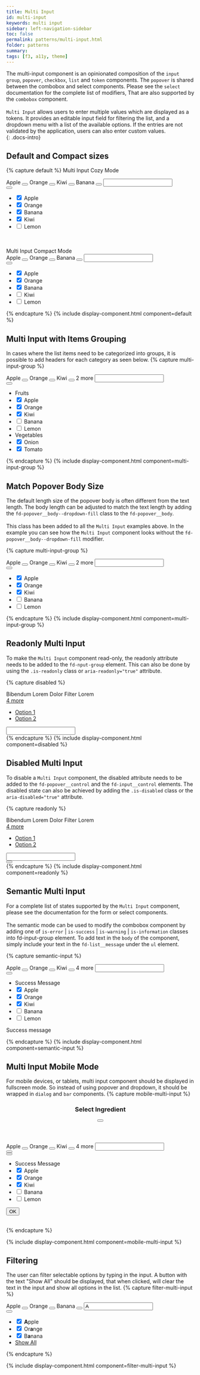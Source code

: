 ```yaml
---
title: Multi Input
id: multi-input
keywords: multi input
sidebar: left-navigation-sidebar
toc: false
permalink: patterns/multi-input.html
folder: patterns
summary:
tags: [f3, a11y, theme]
---
```


The multi-input component is an opinionated composition of the `input group`, `popover`, `checkbox`, `list` and `token` components.
The `popover` is shared between the combobox and select components. Please see the `select` documentation for the complete list of modifiers,
That are also  supported by the `combobox` component.
<br/><br/>
`Multi Input` allows users to enter multiple values which are displayed as a tokens. 
It provides an editable input field for filtering the list, and a dropdown menu with a list of the available options. 
If the entries are not validated by the application, users can also enter custom values.    
{: .docs-intro}

## Default and Compact sizes

{% capture default %}
<label class="fd-form-label">
    Multi Input Cozy Mode
</label>
<br/>
<div class="fd-popover">
    <div class="fd-popover__control" aria-controls="F4GcX348a" aria-expanded="false" aria-haspopup="true">
        <div class="fd-input-group fd-input-group--control">
            <div class="fd-tokenizer">
                <div class="fd-tokenizer__inner">
                    <span class="fd-token" role="button">
                        <span class="fd-token__text">
                            Apple
                        </span>
                        <button class="fd-token__close"></button>
                    </span>
                    <span class="fd-token" role="button">
                        <span class="fd-token__text">
                            Orange
                        </span>
                        <button class="fd-token__close"></button>
                    </span>
                    <span class="fd-token" role="button">
                        <span class="fd-token__text">
                            Kiwi
                        </span>
                        <button class="fd-token__close"></button>
                    </span>
                    <span class="fd-token" role="button">
                        <span class="fd-token__text">
                            Banana
                        </span>
                        <button class="fd-token__close"></button>
                    </span>
                    <input class="fd-input fd-input-group__input fd-tokenizer__input" />
                </div>
            </div>
            <span class="fd-input-group__addon fd-input-group__addon--button">
                <button class="fd-input-group__button fd-button fd-button--transparent sap-icon--value-help" aria-controls="F4GcX348a" aria-expanded="false" aria-haspopup="true"></button>
            </span>
        </div>
    </div>
    <div class="fd-popover__body fd-popover__body--no-arrow fd-popover__body--dropdown fd-popover__body--dropdown-fill" aria-hidden="true" id="F4GcX348a">
      <div class="fd-popover__wrapper">
        <ul class="fd-list fd-list--multi-input">
             <li class="fd-list__item is-selected" role="option">
                <input type="checkbox" checked class="fd-checkbox fd-list__input" id="Ai4ez611">
                <label class="fd-checkbox__label fd-list__label" for="Ai4ez611">
                    <span class="fd-list__title">
                        Apple
                    </span>
                </label>
            </li>
             <li class="fd-list__item is-selected" role="option">
                <input type="checkbox" checked class="fd-checkbox fd-list__input" id="Ai4ez612">
                <label class="fd-checkbox__label fd-list__label" for="Ai4ez612">
                    <span class="fd-list__title">
                        Orange
                    </span>
                </label>
            </li>
             <li class="fd-list__item is-selected" role="option">
                <input type="checkbox" checked class="fd-checkbox fd-list__input" id="Ai4ez614">
                <label class="fd-checkbox__label fd-list__label" for="Ai4ez614">
                    <span class="fd-list__title">
                        Banana
                    </span>
                </label>
            </li>
             <li class="fd-list__item is-selected" role="option">
                <input type="checkbox" checked class="fd-checkbox fd-list__input" id="Ai4ez615">
                <label class="fd-checkbox__label fd-list__label" for="Ai4ez615">
                    <span class="fd-list__title">
                        Kiwi
                    </span>
                </label>
            </li>
             <li class="fd-list__item" role="option">
                <input type="checkbox" class="fd-checkbox fd-list__input" id="Ai4ez617">
                <label class="fd-checkbox__label fd-list__label" for="Ai4ez617">
                    <span class="fd-list__title">
                        Lemon
                    </span>
                </label>
             </li>
        </ul>
      </div>
    </div>
</div>
<br>
<br/>

<label class="fd-form-label">
    Multi Input Compact Mode
</label>
<br/>
<div class="fd-popover">
    <div class="fd-popover__control" aria-controls="F4GcX34a" aria-expanded="false" aria-haspopup="true">
        <div class="fd-input-group fd-input-group--control">
            <div class="fd-tokenizer fd-tokenizer--compact">
                <div class="fd-tokenizer__inner">
                    <span class="fd-token fd-token--compact" role="button">
                        <span class="fd-token__text">
                            Apple
                        </span>
                        <button class="fd-token__close"></button>
                    </span>
                    <span class="fd-token fd-token--compact" role="button">
                        <span class="fd-token__text">
                            Orange
                        </span>
                        <button class="fd-token__close"></button>
                    </span>
                    <span class="fd-token fd-token--compact" role="button">
                        <span class="fd-token__text">
                            Banana
                        </span>
                        <button class="fd-token__close"></button>
                    </span>
                    <input class="fd-input fd-input-group__input fd-input--compact fd-tokenizer__input" />
                </div>
            </div>
            <span class="fd-input-group__addon fd-input-group__addon--button fd-input-group__addon--compact">
                <button class="fd-input-group__button fd-button fd-button--transparent fd-button--compact sap-icon--value-help" aria-controls="F4GcX34a" aria-expanded="false" aria-haspopup="true"></button>
            </span>
        </div>
    </div>
    <div class="fd-popover__body fd-popover__body--no-arrow fd-popover__body--dropdown fd-popover__body--dropdown-fill" aria-hidden="true" id="F4GcX34a">
      <div class="fd-popover__wrapper">
         <ul class="fd-list fd-list--multi-input fd-list--compact">
             <li class="fd-list__item is-selected" role="option">
                <input type="checkbox" checked class="fd-checkbox fd-checkbox--compact fd-list__input" id="Ai1ez611">
                <label class="fd-checkbox__label fd-list__label" for="Ai1ez611">
                    <span class="fd-list__title">
                        Apple
                    </span>
                </label>
            </li>
             <li class="fd-list__item is-selected" role="option">
                <input type="checkbox" checked class="fd-checkbox fd-checkbox--compact fd-list__input" id="Ai2ez612">
                <label class="fd-checkbox__label fd-list__label" for="Ai2ez612">
                    <span class="fd-list__title">
                        Orange
                    </span>
                </label>
            </li>
             <li class="fd-list__item is-selected" role="option">
                <input type="checkbox" checked class="fd-checkbox fd-checkbox--compact fd-list__input" id="Ai3ez614">
                <label class="fd-checkbox__label fd-list__label" for="Ai3ez614">
                    <span class="fd-list__title">
                        Banana
                    </span>
                </label>
            </li>
             <li class="fd-list__item" role="option">
                <input type="checkbox" class="fd-checkbox fd-checkbox--compact fd-list__input" id="Ai8ez615">
                <label class="fd-checkbox__label fd-list__label" for="Ai8ez615">
                    <span class="fd-list__title">
                        Kiwi
                    </span>
                </label>
            </li>
             <li class="fd-list__item" role="option">
                <input type="checkbox" class="fd-checkbox fd-checkbox--compact fd-list__input" id="AiHez617">
                <label class="fd-checkbox__label fd-list__label" for="AiHez617">
                    <span class="fd-list__title">
                        Lemon
                    </span>
                </label>
             </li>
         </ul>
      </div>
    </div>
</div>
{% endcapture %}
{% include display-component.html component=default %}


## Multi Input with Items Grouping
In cases where the list items need to be categorized into groups, it is possible to add headers for each category as seen below. 
{% capture multi-input-group %}
<div class="fd-popover">
    <div class="fd-popover__control" aria-controls="F4H8X34a" aria-expanded="false" aria-haspopup="true">
        <div class="fd-input-group fd-input-group--control">
            <div class="fd-tokenizer">
                <div class="fd-tokenizer__inner">
                    <span class="fd-token" role="button">
                        <span class="fd-token__text">
                            Apple
                        </span>
                        <button class="fd-token__close"></button>
                    </span>
                    <span class="fd-token" role="button">
                        <span class="fd-token__text">
                            Orange
                        </span>
                        <button class="fd-token__close"></button>
                    </span>
                    <span class="fd-token" role="button">
                        <span class="fd-token__text">
                            Kiwi
                        </span>
                        <button class="fd-token__close"></button>
                    </span>
                    <span class="fd-tokenizer__indicator">2 more</span> 
                    <input class="fd-input fd-input-group__input fd-tokenizer__input" />
                </div>
            </div>
            <span class="fd-input-group__addon fd-input-group__addon--button">
                <button class="fd-input-group__button fd-button fd-button--transparent sap-icon--value-help" aria-controls="F4H8X34a" aria-expanded="false" aria-haspopup="true"></button>
            </span>
        </div>
    </div>
    <div class="fd-popover__body fd-popover__body--no-arrow fd-popover__body--dropdown fd-popover__body--dropdown-fill" aria-hidden="true" id="F4H8X34a">
      <div class="fd-popover__wrapper">
         <ul class="fd-list fd-list--multi-input">
            <li class="fd-list__group-header">
                Fruits
            </li>
             <li class="fd-list__item is-selected" role="option">
                <input type="checkbox" checked class="fd-checkbox fd-list__input" id="Ai1ez651">
                <label class="fd-checkbox__label fd-list__label" for="Ai1ez651">
                    <span class="fd-list__title">
                        Apple
                    </span>
                </label>
            </li>
             <li class="fd-list__item is-selected" role="option">
                <input type="checkbox" checked class="fd-checkbox fd-list__input" id="Ai2ez652">
                <label class="fd-checkbox__label fd-list__label" for="Ai2ez652">
                    <span class="fd-list__title">
                        Orange
                    </span>
                </label>
            </li>
             <li class="fd-list__item is-selected" role="option">
                <input type="checkbox" checked class="fd-checkbox fd-list__input" id="Ai3ez654">
                <label class="fd-checkbox__label fd-list__label" for="Ai3ez654">
                    <span class="fd-list__title">
                        Kiwi
                    </span>
                </label>
            </li>
             <li class="fd-list__item" role="option">
                <input type="checkbox" class="fd-checkbox fd-list__input" id="Ai8ez655">
                <label class="fd-checkbox__label fd-list__label" for="Ai8ez655">
                    <span class="fd-list__title">
                        Banana
                    </span>
                </label>
            </li>
             <li class="fd-list__item" role="option">
                <input type="checkbox" class="fd-checkbox fd-list__input" id="AiHez657">
                <label class="fd-checkbox__label fd-list__label" for="AiHez657">
                    <span class="fd-list__title">
                        Lemon
                    </span>
                </label>
             </li>
            <li class="fd-list__group-header">
                Vegetables
            </li>
            <li class="fd-list__item is-selected" role="option">
                <input type="checkbox" checked class="fd-checkbox fd-list__input" id="Ai8ez689">
                <label class="fd-checkbox__label fd-list__label" for="Ai8ez689">
                    <span class="fd-list__title">
                        Onion
                    </span>
                </label>
            </li>
             <li class="fd-list__item is-selected" role="option">
                <input type="checkbox" checked class="fd-checkbox fd-list__input" id="Ai8ez685">
                <label class="fd-checkbox__label fd-list__label" for="Ai8ez685">
                    <span class="fd-list__title">
                        Tomato
                    </span>
                </label>
            </li>
         </ul>
      </div>
    </div>
</div>
{% endcapture %}
{% include display-component.html component=multi-input-group %}


## Match Popover Body Size
The default length size of the popover body is often different from the text length. 
The body length can be adjusted to match the text length by adding the `fd-popover__body--dropdown-fill` class to the `fd-popover__body`.
<br/><br/> 
This class has been added to all the `Multi Input` examples above. 
In the example you can see how the `Multi Input` component looks without the `fd-popover__body--dropdown-fill` modifier.

{% capture multi-input-group %}
<div class="fd-popover">
    <div class="fd-popover__control" aria-controls="F4HGFHX34a" aria-expanded="false" aria-haspopup="true">
        <div class="fd-input-group fd-input-group--control">
            <div class="fd-tokenizer">
                <div class="fd-tokenizer__inner">
                    <span class="fd-token" role="button">
                        <span class="fd-token__text">
                            Apple
                        </span>
                        <button class="fd-token__close"></button>
                    </span>
                    <span class="fd-token" role="button">
                        <span class="fd-token__text">
                            Orange
                        </span>
                        <button class="fd-token__close"></button>
                    </span>
                    <span class="fd-token" role="button">
                        <span class="fd-token__text">
                            Kiwi
                        </span>
                        <button class="fd-token__close"></button>
                    </span>
                    <span class="fd-tokenizer__indicator">2 more</span> 
                    <input class="fd-input fd-input-group__input fd-tokenizer__input" />
                </div>
            </div>
            <span class="fd-input-group__addon fd-input-group__addon--button">
                <button class="fd-input-group__button fd-button fd-button--transparent sap-icon--value-help" aria-controls="F4HGFHX34a" aria-expanded="false" aria-haspopup="true"></button>
            </span>
        </div>
    </div>
    <div class="fd-popover__body fd-popover__body--no-arrow fd-popover__body--dropdown" aria-hidden="true" id="F4HGFHX34a">
      <div class="fd-popover__wrapper">
         <ul class="fd-list fd-list--multi-input">
             <li class="fd-list__item is-selected" role="option">
                <input type="checkbox" checked class="fd-checkbox fd-list__input" id="Ai124z651">
                <label class="fd-checkbox__label fd-list__label" for="Ai124z651">
                    <span class="fd-list__title">
                        Apple
                    </span>
                </label>
            </li>
             <li class="fd-list__item is-selected" role="option">
                <input type="checkbox" checked class="fd-checkbox fd-list__input" id="Ai134z651">
                <label class="fd-checkbox__label fd-list__label" for="Ai134z651">
                    <span class="fd-list__title">
                        Orange
                    </span>
                </label>
            </li>
             <li class="fd-list__item is-selected" role="option">
                <input type="checkbox" checked class="fd-checkbox fd-list__input" id="Ai1366z651">
                <label class="fd-checkbox__label fd-list__label" for="Ai1366z651">
                    <span class="fd-list__title">
                        Kiwi
                    </span>
                </label>
            </li>
             <li class="fd-list__item" role="option">
                <input type="checkbox" class="fd-checkbox fd-list__input" id="Ai136gf51">
                <label class="fd-checkbox__label fd-list__label" for="Ai136gf51">
                    <span class="fd-list__title">
                        Banana
                    </span>
                </label>
            </li>
             <li class="fd-list__item" role="option">
                <input type="checkbox" class="fd-checkbox fd-list__input" id="Ai136ggfd">
                <label class="fd-checkbox__label fd-list__label" for="Ai136ggfd">
                    <span class="fd-list__title">
                        Lemon
                    </span>
                </label>
             </li>
         </ul>
      </div>
    </div>
</div>
{% endcapture %}
{% include display-component.html component=multi-input-group %}


## Readonly Multi Input
To make the `Multi Input` component read-only, the readonly attribute needs to be added to the `fd-nput-group` element.
This can also be done by using the `.is-readonly` class or `aria-readonly="true"` attribute.

{% capture disabled %}
<div class="fd-popover">
    <div class="fd-popover__control" aria-controls="F4GcX3X8a" aria-expanded="false" aria-haspopup="false">
        <div class="fd-input-group fd-input-group--control" readonly aria-readonly="true">
            <div class="fd-tokenizer fd-tokenizer--readonly">
                <div class="fd-tokenizer__inner">
                    <span class="fd-token fd-token--readonly" role="button">
                        <span class="fd-token__text">
                            Bibendum
                        </span>
                    </span>
                    <span class="fd-token fd-token--readonly" role="button">
                        <span class="fd-token__text">
                            Lorem
                        </span>
                    </span>
                    <span class="fd-token fd-token--readonly" role="button">
                        <span class="fd-token__text">
                            Dolor
                        </span>
                    </span>
                    <span class="fd-token fd-token--readonly" role="button">
                        <span class="fd-token__text">
                            Filter
                        </span>
                    </span>
                    <span class="fd-token fd-token--readonly">
                        <span class="fd-token__text">
                            Lorem
                        </span>
                    </span>
                    <span class="fd-tokenizer__indicator">
                        <div class="fd-popover">
                            <div class="fd-popover__control fd-input-group__control" aria-controls="F4GF5348a" aria-expanded="false" aria-haspopup="true">
                                <a href="#" class="fd-link">
                                    4 more
                                </a>
                            </div>
                            <div class="fd-popover__body" aria-hidden="true" id="F4GF5348a">
                                <nav class="fd-menu" id="">
                                    <ul class="fd-menu__list fd-menu__list--no-shadow">
                                        <li class="fd-menu__item">
                                            <a href="#" class="fd-menu__link">
                                                <span class="fd-menu__title">Option 1</span>
                                            </a>
                                        </li>
                                        <li class="fd-menu__item">
                                            <a href="#" class="fd-menu__link">
                                                <span class="fd-menu__title">Option 2</span>
                                            </a>
                                        </li>
                                    </ul>
                                </nav>
                            </div>
                        </div>
                    </span>
                    <input class="fd-input fd-input-group__input fd-tokenizer__input" readonly aria-readonly="true" />
                </div>
            </div>
        </div>
    </div>
</div>
{% endcapture %}
{% include display-component.html component=disabled %}



## Disabled Multi Input
To disable a `Multi Input` component, the disabled attribute needs to be added to the `fd-popover__control` and the `fd-input__control` elements.
The disabled state can also be achieved by adding the `.is-disabled` class or the `aria-disabled="true"` attribute.

{% capture readonly %}
<div class="fd-popover">
    <div class="fd-popover__control" aria-expanded="false" aria-haspopup="true" aria-disabled="true" disabled>
        <div class="fd-input-group fd-input-group--control"  aria-disabled="true" disabled>
            <div class="fd-tokenizer">
                <div class="fd-tokenizer__inner">
                    <span class="fd-token fd-token--readonly" role="button">
                        <span class="fd-token__text">
                            Bibendum
                        </span>
                    </span>
                    <span class="fd-token fd-token--readonly" role="button">
                        <span class="fd-token__text">
                            Lorem
                        </span>
                    </span>
                    <span class="fd-token fd-token--readonly" role="button">
                        <span class="fd-token__text">
                            Dolor
                        </span>
                    </span>
                    <span class="fd-token fd-token--readonly" role="button">
                        <span class="fd-token__text">
                            Filter
                        </span>
                    </span>
                    <span class="fd-token fd-token--readonly">
                        <span class="fd-token__text">
                            Lorem
                        </span>
                    </span>
                    <span class="fd-tokenizer__indicator">
                        <div class="fd-popover">
                            <div class="fd-popover__control fd-input-group__control" aria-controls="F4GcX34Xa" aria-expanded="false" aria-haspopup="true">
                                <a href="#" class="fd-link">
                                    4 more
                                </a>
                            </div>
                            <div class="fd-popover__body" aria-hidden="true" id="F4GcX34Xa">
                                <nav class="fd-menu" id="">
                                    <ul class="fd-menu__list fd-menu__list--no-shadow">
                                        <li class="fd-menu__item">
                                            <a href="#" class="fd-menu__link">
                                                <span class="fd-menu__title">Option 1</span>
                                            </a>
                                        </li>
                                        <li class="fd-menu__item">
                                            <a href="#" class="fd-menu__link">
                                                <span class="fd-menu__title">Option 2</span>
                                            </a>
                                        </li>
                                    </ul>
                                </nav>
                            </div>
                        </div>
                    </span>
                    <input class="fd-input fd-input-group__input fd-tokenizer__input" />
                </div>
            </div>
            <span class="fd-input-group__addon fd-input-group__addon--button">
                <button tabindex="-1" class="fd-input-group__button fd-button fd-button--transparent sap-icon--value-help"></button>
            </span>
        </div>
    </div>
</div>
{% endcapture %}
{% include display-component.html component=readonly %}


## Semantic Multi Input
For a complete list of states supported by the `Multi Input` component, please see the documentation for the form or select components.
<br/><br/> 
The semantic mode can be used to modify the combobox component by adding one of 
`is-error` | `is-success` | `is-warning` | `is-information` classes into fd-input-group element. 
To add text in the `body` of the component, simply include your text in the `fd-list__message` under the `ul` element.

{% capture semantic-input %}
<div class="fd-popover">
    <div class="fd-popover__control fd-input-group__control" aria-controls="F4GcKJH8a" aria-expanded="false" aria-haspopup="true">
        <div class="fd-input-group fd-input-group--control is-success">
            <div class="fd-tokenizer">
                 <div class="fd-tokenizer__inner">
                     <span class="fd-token" role="button">
                         <span class="fd-token__text">
                             Apple
                         </span>
                         <button class="fd-token__close"></button>
                     </span>
                     <span class="fd-token" role="button">
                         <span class="fd-token__text">
                             Orange
                         </span>
                         <button class="fd-token__close"></button>
                     </span>
                     <span class="fd-token" role="button">
                         <span class="fd-token__text">
                             Kiwi
                         </span>
                         <button class="fd-token__close"></button>
                     </span>
                     <span class="fd-tokenizer__indicator">4 more</span> 
                     <input class="fd-input fd-input-group__input fd-tokenizer__input" />
                 </div>
            </div>
            <span class="fd-input-group__addon fd-input-group__addon--button">
                <button class="fd-input-group__button fd-button fd-button--transparent sap-icon--value-help" aria-controls="F4GcKJH8a" aria-expanded="false" aria-haspopup="true"></button>
            </span>
        </div>
    </div>
    <div class="fd-popover__body fd-popover__body--no-arrow fd-popover__body--dropdown fd-popover__body--dropdown-fill" aria-hidden="true" id="F4GcKJH8a">
      <div class="fd-popover__wrapper">
        <ul class="fd-list fd-list--multi-input fd-list--has-message">
            <li class="fd-list__message fd-list__message--success">Success Message</li>
             <li class="fd-list__item is-selected" role="option">
                <input type="checkbox" checked class="fd-checkbox fd-list__input" id="AGi4ez611">
                <label class="fd-checkbox__label fd-list__label" for="AGi4ez611">
                    <span class="fd-list__title">
                        Apple
                    </span>
                </label>
            </li>
             <li class="fd-list__item is-selected" role="option">
                <input type="checkbox" checked class="fd-checkbox fd-list__input" id="Ai4Fez612">
                <label class="fd-checkbox__label fd-list__label" for="Ai4Fez612">
                    <span class="fd-list__title">Orange</span>
                </label>
            </li>
             <li class="fd-list__item is-selected" role="option">
                <input type="checkbox" checked class="fd-checkbox fd-list__input" id="Ai4eGz614">
                <label class="fd-checkbox__label fd-list__label" for="Ai4eGz614">
                    <span class="fd-list__title">Kiwi</span>
                </label>
            </li>
             <li class="fd-list__item" role="option">
                <input type="checkbox" class="fd-checkbox fd-list__input" id="Ai4egh614">
                <label class="fd-checkbox__label fd-list__label" for="Ai4egh614">
                    <span class="fd-list__title">Banana</span>
                </label>
            </li>
             <li class="fd-list__item" role="option">
                <input type="checkbox" class="fd-checkbox fd-list__input" id="jdFffsd3">
                <label class="fd-checkbox__label fd-list__label" for="jdFffsd3">
                    <span class="fd-list__title">Lemon</span>
                </label>
            </li>
        </ul>
    </div>
  </div>
</div>
<span class="fd-form-message fd-form-message--static fd-form-message--success">Success message</span>
<br>

{% endcapture %}
{% include display-component.html component=semantic-input %}

## Multi Input Mobile Mode
For mobile devices, or tablets, multi input component should be displayed in fullscreen mode.
So instead of using popover and dropdown, it should be wrapped in `dialog` and `bar` components.
{% capture mobile-multi-input %}
<div class="fd-dialog fd-dialog-docs-static fd-select-docs-max-height fd-dialog--active" id="select-dialog-example">
    <div class="fd-dialog__content">
        <header class="fd-dialog__header fd-bar fd-bar--header-with-subheader">
            <div class="fd-bar__left">
                <div class="fd-bar__element">
                    <h3 class="fd-dialog__title">
                        Select Ingredient
                    </h3>
                </div>
            </div>
            <div class="fd-bar__right">
                <div class="fd-bar__element">
                    <button class="fd-button fd-button--transparent sap-icon--decline" aria-label="close"></button>
                </div>
            </div>
        </header>
        <div class="fd-dialog__subheader fd-bar fd-bar--cozy fd-bar--subheader">
            <div class="fd-bar__middle">
                <div class="fd-bar__element">
                    <div class="fd-input-group">
                        <div class="fd-tokenizer">
                             <div class="fd-tokenizer__inner">
                                 <span class="fd-token" role="button">
                                     <span class="fd-token__text">
                                         Apple
                                     </span>
                                     <button class="fd-token__close"></button>
                                 </span>
                                 <span class="fd-token" role="button">
                                     <span class="fd-token__text">
                                         Orange
                                     </span>
                                     <button class="fd-token__close"></button>
                                 </span>
                                 <span class="fd-token" role="button">
                                     <span class="fd-token__text">
                                         Kiwi
                                     </span>
                                     <button class="fd-token__close"></button>
                                 </span>
                                 <span class="fd-tokenizer__indicator">4 more</span> 
                                 <input class="fd-input fd-input-group__input fd-tokenizer__input" />
                             </div>
                         </div>
                        <span class="fd-input-group__addon fd-input-group__addon--button">
                            <button class="fd-input-group__button fd-button fd-button--transparent sap-icon--value-help"></button>
                        </span>
                    </div>
                </div>
                <div class="fd-bar__element">
                    <button class="fd-button fd-button--transparent sap-icon--multiselect-all"></button>
                </div>
            </div>
        </div>
        <div class="fd-dialog__body fd-dialog__body--no-vertical-padding">
             <ul class="fd-list fd-list--multi-input fd-list--has-message">
                <li class="fd-list__message fd-list__message--success">Success Message</li>
                <li class="fd-list__item is-selected" role="option">
                     <input type="checkbox" checked class="fd-checkbox  fd-list__input" id="GGi4ez641">
                     <label class="fd-checkbox__label fd-list__label" for="GGi4ez641">
                         <span class="fd-list__title">
                             Apple
                         </span>
                     </label>
                 </li>
                  <li class="fd-list__item is-selected" role="option">
                     <input type="checkbox" checked class="fd-checkbox  fd-list__input" id="Ai4FGFG612">
                     <label class="fd-checkbox__label fd-list__label" for="Ai4FGFG612">
                         <span class="fd-list__title">Orange</span>
                     </label>
                 </li>
                  <li class="fd-list__item is-selected" role="option">
                     <input type="checkbox" checked class="fd-checkbox  fd-list__input" id="Ai4e88614">
                     <label class="fd-checkbox__label fd-list__label" for="Ai4e88614">
                         <span class="fd-list__title">Kiwi</span>
                     </label>
                 </li>
                  <li class="fd-list__item" role="option">
                     <input type="checkbox" class="fd-checkbox  fd-list__input" id="Ai4egh6024">
                     <label class="fd-checkbox__label fd-list__label" for="Ai4egh6024">
                         <span class="fd-list__title">Banana</span>
                     </label>
                 </li>
                  <li class="fd-list__item" role="option">
                     <input type="checkbox" class="fd-checkbox  fd-list__input" id="7gJHdsad">
                     <label class="fd-checkbox__label fd-list__label" for="7gJHdsad">
                         <span class="fd-list__title">Lemon</span>
                     </label>
                 </li>
             </ul>
        </div>
       <footer class="fd-dialog__footer fd-bar fd-bar--cozy fd-bar--footer">
            <div class="fd-bar__right">
                <div class="fd-bar__element">
                    <button class="fd-button fd-button--emphasized fd-dialog__decisive-button">OK</button>
                </div>
            </div>
        </footer>
    </div>
</div>
<br/>

{% endcapture %}

{% include display-component.html component=mobile-multi-input %}

## Filtering
The user can filter selectable options by typing in the input. A button with the text "Show All" should be displayed, 
that when clicked, will clear the text in the input and show all options in the list.
{% capture filter-multi-input %}
<div class="fd-popover">
    <div class="fd-popover__control" aria-controls="F4GcX348aB" aria-expanded="false" aria-haspopup="true">
        <div class="fd-input-group fd-input-group--control">
            <div class="fd-tokenizer">
                <div class="fd-tokenizer__inner">
                    <span class="fd-token" role="button">
                        <span class="fd-token__text">
                            Apple
                        </span>
                        <button class="fd-token__close"></button>
                    </span>
                    <span class="fd-token" role="button">
                        <span class="fd-token__text">
                            Orange
                        </span>
                        <button class="fd-token__close"></button>
                    </span>
                    <span class="fd-token" role="button">
                        <span class="fd-token__text">
                            Banana
                        </span>
                        <button class="fd-token__close"></button>
                    </span>
                    <input class="fd-input fd-input-group__input fd-tokenizer__input" value="A" />
                </div>
            </div>
            <span class="fd-input-group__addon fd-input-group__addon--button">
                <button class="fd-input-group__button fd-button fd-button--transparent sap-icon--value-help" aria-controls="F4GcX348aB" aria-expanded="false" aria-haspopup="true"></button>
            </span>
        </div>
    </div>
    <div class="fd-popover__body fd-popover__body--no-arrow fd-popover__body--dropdown fd-popover__body--dropdown-fill" aria-hidden="true" id="F4GcX348aB">
        <ul class="fd-list fd-list--multi-input">
             <li class="fd-list__item is-selected" role="option">
                <input type="checkbox" checked class="fd-checkbox fd-list__input" id="Ai4ez611A">
                <label class="fd-checkbox__label fd-list__label" for="Ai4ez611A">
                    <span class="fd-list__title">
                        <b>A</b>pple
                    </span>
                </label>
            </li>
             <li class="fd-list__item is-selected" role="option">
                <input type="checkbox" checked class="fd-checkbox fd-list__input" id="Ai4ez612A">
                <label class="fd-checkbox__label fd-list__label" for="Ai4ez612A">
                    <span class="fd-list__title">
                        Or<b>a</b>nge
                    </span>
                </label>
            </li>
             <li class="fd-list__item is-selected" role="option">
                <input type="checkbox" checked class="fd-checkbox fd-list__input" id="Ai4ez614A">
                <label class="fd-checkbox__label fd-list__label" for="Ai4ez614A">
                    <span class="fd-list__title">
                        B<b>a</b>nana
                    </span>
                </label>
            </li>
            <li class="fd-list__footer">
              <a class="fd-link" href="#">Show All</a>
            </li>
        </ul>
    </div>
</div>
{% endcapture %}

{% include display-component.html component=filter-multi-input %}

